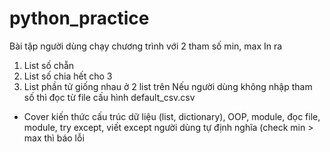 # python_practice
Bài tập người dùng chạy chương trình với 2 tham số min, max
In ra 
1. List số chẵn
2. List số chia hết cho 3
3. List phần tử giống nhau ở 2 list trên
Nếu người dùng không nhập tham số thì đọc từ file cấu hình default_csv.csv
* Cover kiến thức cấu trúc dữ liệu (list, dictionary), OOP, module, đọc file, module, try except, viết except người dùng tự định nghĩa (check min > max thì báo lỗi
